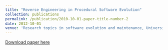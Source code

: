 ```yaml
---
title: "Reverse Engineering in Procedural Software Evolution"
collection: publications
permalink: /publication/2010-10-01-paper-title-number-2
date: 2012-10-01
venue: 'Research topics in software evolution and maintenance, Universidad Nacional de Colombia'
---
```

[Download paper here](https://books.google.com/books/about/Research_topics_in_software_evolution_an.html?id=KW5B8y0OWWEC)
